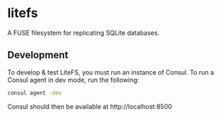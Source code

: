 litefs
======

A FUSE filesystem for replicating SQLite databases.


## Development

To develop & test LiteFS, you must run an instance of Consul. To run a Consul
agent in dev mode, run the following:

```sh
consul agent -dev
```

Consul should then be available at http://localhost:8500

